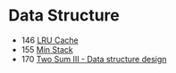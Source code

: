 # Data Structure
- 146 [LRU Cache](../src/P-146-LRU-Cache.py)
- 155 [Min Stack](../src/P-155-MinStack.py)
- 170 [Two Sum III - Data structure design]()
